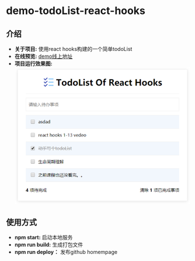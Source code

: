

# demo-todoList-react-hooks

## 介绍
* **关于项目:** 使用react hooks构建的一个简单todoList <br>
* **在线预览:** [demo线上地址](https://okssq.github.io/demo-todoList-react-hooks)
* **项目运行效果图:** <br>
![result img](https://github.com/okssq/demo-todoList-react-hooks/blob/master/git_img/live.png)




## 使用方式
* **npm start:** 启动本地服务
* **npm run build:** 生成打包文件
* **npm run deploy：** 发布github homempage


